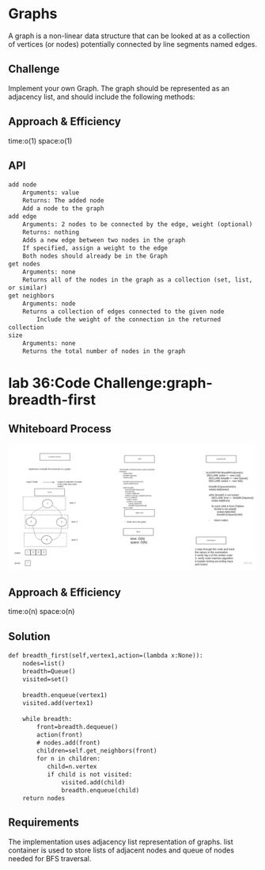 # Graphs

A graph is a non-linear data structure that can be looked at as a collection of vertices (or nodes) potentially connected by line segments named edges.

## Challenge

Implement your own Graph. The graph should be represented as an adjacency list, and should include the following methods:

## Approach & Efficiency

 time:o(1)    space:o(1)

## API


    add node
        Arguments: value
        Returns: The added node
        Add a node to the graph
    add edge
        Arguments: 2 nodes to be connected by the edge, weight (optional)
        Returns: nothing
        Adds a new edge between two nodes in the graph
        If specified, assign a weight to the edge
        Both nodes should already be in the Graph
    get nodes
        Arguments: none
        Returns all of the nodes in the graph as a collection (set, list, or similar)
    get neighbors
        Arguments: node
        Returns a collection of edges connected to the given node
            Include the weight of the connection in the returned collection
    size
        Arguments: none
        Returns the total number of nodes in the graph

# lab 36:Code Challenge:graph-breadth-first

## Whiteboard Process

![breath_graph](breath_graph.jpg)

## Approach & Efficiency

 time:o(n)    space:o(n)

## Solution

    def breadth_first(self,vertex1,action=(lambda x:None)):
        nodes=list()
        breadth=Queue()
        visited=set()

        breadth.enqueue(vertex1)
        visited.add(vertex1)

        while breadth:
            front=breadth.dequeue()
            action(front)
            # nodes.add(front)
            children=self.get_neighbors(front)
            for n in children:
               child=n.vertex
               if child is not visited:
                   visited.add(child)
                   breadth.enqueue(child)
        return nodes


## Requirements

The implementation uses adjacency list representation of graphs. list container is used to store lists of adjacent nodes and queue of nodes needed for BFS traversal.
